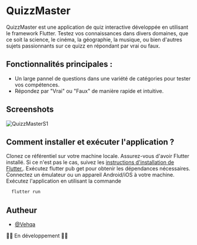 # QuizzMaster

QuizzMaster est une application de quiz interactive développée en utilisant le framework Flutter. 
Testez vos connaissances dans divers domaines, que ce soit la science, le cinéma, la géographie, 
la musique, ou bien d'autres sujets passionnants sur ce quizz en répondant par vrai ou faux.

## Fonctionnalités principales :

- Un large pannel de questions dans une variété de catégories pour tester vos compétences.
- Répondez par "Vrai" ou "Faux" de manière rapide et intuitive.


## Screenshots

![QuizzMasterS1](https://github.com/Vehqa/QuizzMaster/assets/119660344/4ed51840-cd04-4f59-9b20-8e5cabe678b8)

## Comment installer et exécuter l'application ?

Clonez ce référentiel sur votre machine locale.
Assurez-vous d'avoir Flutter installé. Si ce n'est pas le cas, suivez les
[ instructions d'installation de Flutter.](https://docs.flutter.dev/get-started/install).
Exécutez flutter pub get pour obtenir les dépendances nécessaires.
Connectez un émulateur ou un appareil Android/iOS à votre machine.
Exécutez l'application en utilisant la commande
```bash
  flutter run
```

## Autheur

- [@Vehqa](https://www.github.com/Vehqa)

👷🏼 En développement 👷🏼
